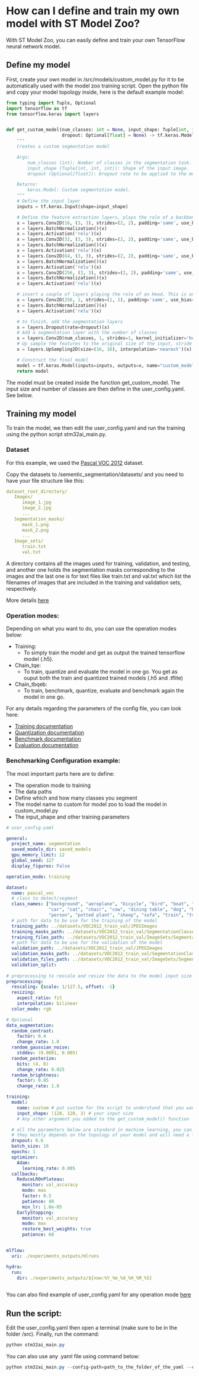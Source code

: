 # How can I define and train my own model with ST Model Zoo?

With ST Model Zoo, you can easily define and train your own TensorFlow neural network model.

## Define my model

First, create your own model in /src/models/custom_model.py for it to be automatically used with the model zoo training script.
Open the python file and copy your model topology inside, here is the default example model:

```python
from typing import Tuple, Optional
import tensorflow as tf
from tensorflow.keras import layers


def get_custom_model(num_classes: int = None, input_shape: Tuple[int, int, int] = None,
                     dropout: Optional[float] = None) -> tf.keras.Model:
    """
    Creates a custom segmentation model

    Args:
        num_classes (int): Number of classes in the segmentation task.
        input_shape (Tuple[int, int, int]): Shape of the input image.
        dropout (Optional[float]): Dropout rate to be applied to the model.

    Returns:
        keras.Model: Custom segmentation model.
    """
    # Define the input layer
    inputs = tf.keras.Input(shape=input_shape)

    # Define the feature extraction layers, plays the role of a backbone. This is only given as example.
    x = layers.Conv2D(16, (3, 3), strides=(2, 2), padding='same', use_bias=False)(inputs)
    x = layers.BatchNormalization()(x)
    x = layers.Activation('relu')(x)
    x = layers.Conv2D(32, (3, 3), strides=(2, 2), padding='same', use_bias=False)(x)
    x = layers.BatchNormalization()(x)
    x = layers.Activation('relu')(x)
    x = layers.Conv2D(64, (3, 3), strides=(2, 2), padding='same', use_bias=False)(x)
    x = layers.BatchNormalization()(x)
    x = layers.Activation('relu')(x)
    x = layers.Conv2D(256, (3, 3), strides=(2, 2), padding='same', use_bias=False)(x)
    x = layers.BatchNormalization()(x)
    x = layers.Activation('relu')(x)

    # insert a couple of layers playing the role of an Head. This is only given as example.
    x = layers.Conv2D(256, 1, strides=(1, 1), padding='same', use_bias=False)(x)
    x = layers.BatchNormalization()(x)
    x = layers.Activation('relu')(x)

    # to finish, add the segmentation layers
    x = layers.Dropout(rate=dropout)(x)
    # Add a segmentation layer with the number of classes
    x = layers.Conv2D(num_classes, 1, strides=1, kernel_initializer='he_normal')(x)
    # Up sample the features to the original size of the input, stride of feature extractor being 16 in this example.
    x = layers.UpSampling2D(size=(16, 16), interpolation='nearest')(x)

    # Construct the final model
    model = tf.keras.Model(inputs=inputs, outputs=x, name="custom_model")
    return model
```

The model must be created inside the function get_custom_model. The input size and number of classes are then define in the user_config.yaml. See below.


## Training my model

To train the model, we then edit the user_config.yaml and run the training using the python script stm32ai_main.py.

### Dataset
For this example, we used the [Pascal VOC 2012](http://host.robots.ox.ac.uk/pascal/VOC/voc2012/) dataset.

Copy the datasets to /sementic_segmentation/datasets/ and you need to have your file structure like this:

```yaml
dataset_root_directory/
   Images/
      image_1.jpg
      image_2.jpg
      ...
   Segmentation_masks/
      mask_1.png
      mask_2.png
      ...
   Image_sets/
      train.txt
      val.txt
```
A directory contains all the images used for training, validation, and testing, and another one holds the segmentation masks corresponding to the images and the last one is for text files like train.txt and val.txt which list the filenames of images that are included in the training and validation sets, respectively.

More details [here](https://github.com/STMicroelectronics/stm32ai-modelzoo-services/blob/main/semantic_segmentation/src/training/README.md#1)

### Operation modes:

Depending on what you want to do, you can use the operation modes below:
- Training:
    - To simply train the model and get as output the trained tensorflow model (.h5).
- Chain_tqe:
    - To train, quantize and evaluate the model in one go. You get as ouput both the train and quantized trained models (.h5 and .tflite)
- Chain_tbqeb:
    - To train, benchmark, quantize, evaluate and benchmark again the model in one go.

For any details regarding the parameters of the config file, you can look here:

- [Training documentation](../../../src/training/README.md)
- [Quantization documentation](../../../src/quantization/README.md)
- [Benchmark documentation](../../../src/benchmarking/README.md)
- [Evaluation documentation](../../../src/evaluation/README.md)


### Benchmarking Configuration example:

The most important parts here are to define:
- The operation mode to training
- The data paths
- Define which and how many classes you segment
- The model name to custom for model zoo to load the model in custom_model.py
- The input_shape and other training parameters

```yaml
# user_config.yaml

general:
  project_name: segmentation
  saved_models_dir: saved_models
  gpu_memory_limit: 12
  global_seed: 127
  display_figures: False

operation_mode: training

dataset:
  name: pascal_voc
  # class to detect/segment
  class_names: ["background", "aeroplane", "bicycle", "bird", "boat", "bottle", "bus",
                "car", "cat", "chair", "cow", "dining table", "dog", "horse", "motorbike",
                "person", "potted plant", "sheep", "sofa", "train", "tv/monitor"]
  # path for data to be use for the training of the model
  training_path: ../datasets/VOC2012_train_val/JPEGImages
  training_masks_path: ../datasets/VOC2012_train_val/SegmentationClassAug
  training_files_path: ../datasets/VOC2012_train_val/ImageSets/Segmentation/trainaug.txt
  # path for data to be use for the validation of the model
  validation_path: ../datasets/VOC2012_train_val/JPEGImages
  validation_masks_path: ../datasets/VOC2012_train_val/SegmentationClassAug
  validation_files_path: ../datasets/VOC2012_train_val/ImageSets/Segmentation/val.txt
  validation_split: 
  
# preprocessing to rescale and resize the data to the model input size define below
preprocessing:
  rescaling: {scale: 1/127.5, offset: -1}
  resizing:
    aspect_ratio: fit
    interpolation: bilinear 
  color_mode: rgb

# Optional
data_augmentation:   
  random_contrast:
    factor: 0.4
    change_rate: 1.0
  random_gaussian_noise:
    stddev: (0.0001, 0.005)
  random_posterize:
    bits: (4, 8)
    change_rate: 0.025
  random_brightness:
    factor: 0.05
    change_rate: 1.0

training:
  model:
    name: custom # put custom for the script to understand that you want to use your own model
    input_shape: (128, 128, 3) # your input size
    # Any other argument you added to the get_custom_model() function

  # all the parameters below are standard in machine learning, you can look for them in google
  # they mostly depends on the topology of your model and will need a lot of testing
  dropout: 0.6
  batch_size: 16
  epochs: 1
  optimizer:
    Adam:
      learning_rate: 0.005
  callbacks:          
    ReduceLROnPlateau:
      monitor: val_accuracy
      mode: max
      factor: 0.5
      patience: 40
      min_lr: 1.0e-05
    EarlyStopping:
      monitor: val_accuracy
      mode: max
      restore_best_weights: true
      patience: 60


mlflow:
  uri: ./experiments_outputs/mlruns

hydra:
  run:
    dir: ./experiments_outputs/${now:%Y_%m_%d_%H_%M_%S}
  
```

You can also find example of user_config.yaml for any operation mode [here](https://github.com/STMicroelectronics/stm32ai-modelzoo-services/tree/main/semantic_segmentation/src/config_file_examples)

## Run the script:

Edit the user_config.yaml then open a terminal (make sure to be in the folder /src). Finally, run the command:

```powershell
python stm32ai_main.py
```
You can also use any .yaml file using command below:
```powershell
python stm32ai_main.py --config-path=path_to_the_folder_of_the_yaml --config-name=name_of_your_yaml_file
```